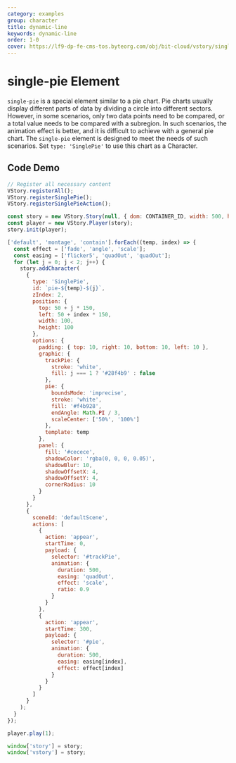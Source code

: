 ```yaml
---
category: examples
group: character
title: dynamic-line
keywords: dynamic-line
order: 1-0
cover: https://lf9-dp-fe-cms-tos.byteorg.com/obj/bit-cloud/vstory/single-pie.gif
---
```


# single-pie Element

`single-pie` is a special element similar to a pie chart. Pie charts usually display different parts of data by dividing a circle into different sectors. However, in some scenarios, only two data points need to be compared, or a total value needs to be compared with a subregion. In such scenarios, the animation effect is better, and it is difficult to achieve with a general pie chart. The `single-pie` element is designed to meet the needs of such scenarios. Set `type: 'SinglePie'` to use this chart as a Character.

## Code Demo

```javascript livedemo template=vstory
// Register all necessary content
VStory.registerAll();
VStory.registerSinglePie();
VStory.registerSinglePieAction();

const story = new VStory.Story(null, { dom: CONTAINER_ID, width: 500, height: 350, scaleX: 'auto', scaleY: 'auto', background: '#ebecf0' });
const player = new VStory.Player(story);
story.init(player);

['default', 'montage', 'contain'].forEach((temp, index) => {
  const effect = ['fade', 'angle', 'scale'];
  const easing = ['flicker5', 'quadOut', 'quadOut'];
  for (let j = 0; j < 2; j++) {
    story.addCharacter(
      {
        type: 'SinglePie',
        id: `pie-${temp}-${j}`,
        zIndex: 2,
        position: {
          top: 50 + j * 150,
          left: 50 + index * 150,
          width: 100,
          height: 100
        },
        options: {
          padding: { top: 10, right: 10, bottom: 10, left: 10 },
          graphic: {
            trackPie: {
              stroke: 'white',
              fill: j === 1 ? '#28f4b9' : false
            },
            pie: {
              boundsMode: 'imprecise',
              stroke: 'white',
              fill: '#f4b928',
              endAngle: Math.PI / 3,
              scaleCenter: ['50%', '100%']
            },
            template: temp
          },
          panel: {
            fill: '#cecece',
            shadowColor: 'rgba(0, 0, 0, 0.05)',
            shadowBlur: 10,
            shadowOffsetX: 4,
            shadowOffsetY: 4,
            cornerRadius: 10
          }
        }
      },
      {
        sceneId: 'defaultScene',
        actions: [
          {
            action: 'appear',
            startTime: 0,
            payload: {
              selector: '#trackPie',
              animation: {
                duration: 500,
                easing: 'quadOut',
                effect: 'scale',
                ratio: 0.9
              }
            }
          },
          {
            action: 'appear',
            startTime: 300,
            payload: {
              selector: '#pie',
              animation: {
                duration: 500,
                easing: easing[index],
                effect: effect[index]
              }
            }
          }
        ]
      }
    );
  }
});

player.play(1);

window['story'] = story;
window['vstory'] = story;
```
